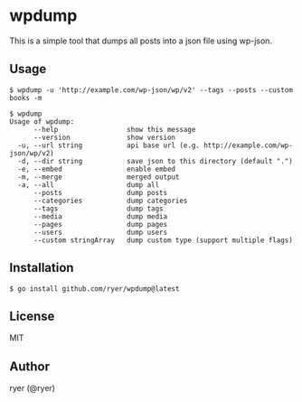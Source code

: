 # wpdump

This is a simple tool that dumps all posts into a json file using wp-json.

## Usage

```
$ wpdump -u 'http://example.com/wp-json/wp/v2' --tags --posts --custom books -m
```

```
$ wpdump
Usage of wpdump:
      --help                 show this message
      --version              show version
  -u, --url string           api base url (e.g. http://example.com/wp-json/wp/v2)
  -d, --dir string           save json to this directory (default ".")
  -e, --embed                enable embed
  -m, --merge                merged output
  -a, --all                  dump all
      --posts                dump posts
      --categories           dump categories
      --tags                 dump tags
      --media                dump media
      --pages                dump pages
      --users                dump users
      --custom stringArray   dump custom type (support multiple flags)
```

## Installation

```
$ go install github.com/ryer/wpdump@latest
```

## License

MIT

## Author

ryer (@ryer)
